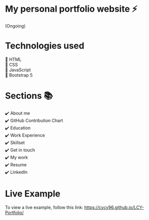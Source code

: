 # My personal portfolio website ⚡️
(Ongoing)

# Technologies used
🔶 HTML <br> 🔶 CSS <br> 🔶 JavaScript <br> 🔶 Bootstrap 5

# Sections 📚
✔️ About me <br> ✔️ GitHub Contribution Chart <br>✔️ Education <br> ✔️ Work Experience <br> ✔️ Skillset <br> ✔️ Get in touch <br> ✔️ My work <br> ✔️ Resume <br> ✔️ LinkedIn

# Live Example
To view a live example, follow this link: https://cycy96.github.io/LCY-Portfolio/
